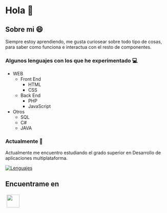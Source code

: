 # Hola 👋
## Sobre mi :smile:
Siempre estoy aprendiendo, me gusta curiosear sobre todo tipo de cosas, para saber como funciona e interactua con el resto de componentes.
### Algunos lenguajes con los que he experimentado :computer:
* WEB
  * Front End
    * HTML
    * CSS
   * Back End
     * PHP
     * JavaScript
* Otros
  * SQL
  * C#
  * JAVA
### Actualmente :mag_right:
Actualmente me encuentro estudiando el grado superior en Desarrollo de aplicaciones multiplataforma.

[![Lenguajes](https://github-readme-stats.vercel.app/api/top-langs/?username=alejandrogonzaleznavarro&exclude_repo=Code&hide=Hack&layout=compact&theme=nord)](https://github.com/anuraghazra/github-readme-stats)

## Encuentrame en
<a href="https://bit.ly/2McLDKT" target="_blank" rel="noopener noreferrer" style="background-color:white;"><img src="https://cdn.jsdelivr.net/npm/simple-icons@v3/icons/linkedin.svg" height="40" style="vertical-align:top; margin:4px;"></a>
<!--
**AlejandroGonzalezNavarro/AlejandroGonzalezNavarro** is a ✨ _special_ ✨ repository because its `README.md` (this file) appears on your GitHub profile.
[![Estadisticas](https://github-readme-stats.vercel.app/api?username=alejandrogonzaleznavarro&hide=prs,issues&theme=nord)](https://github.com/anuraghazra/github-readme-stats)
[LinkedIn](https://bit.ly/2McLDKT)
Here are some ideas to get you started:

- 🔭 I’m currently working on ...
- 🌱 I’m currently learning ...
- 👯 I’m looking to collaborate on ...
- 🤔 I’m looking for help with ...
- 💬 Ask me about ...
- 📫 How to reach me: ...
- 😄 Pronouns: ...
- ⚡ Fun fact: ...
-->
